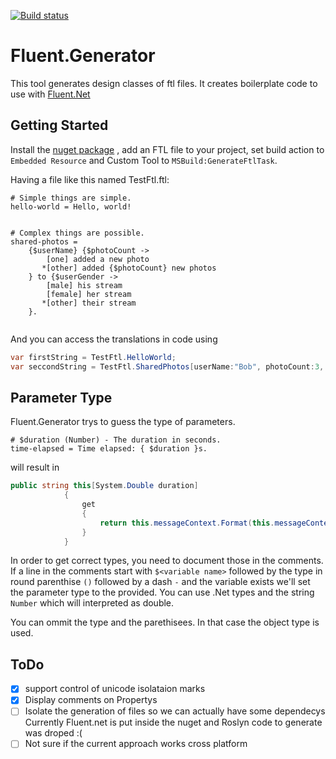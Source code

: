 [![Build status](https://ci.appveyor.com/api/projects/status/yj6pvlhnjpfrdrqn?svg=true)](https://ci.appveyor.com/project/LokiMidgard/fluent-generator)

# Fluent.Generator
This tool generates design classes of ftl files. It creates boilerplate code to use with [Fluent.Net](https://github.com/blushingpenguin/Fluent.Net)

## Getting Started

Install the [nuget package](https://www.nuget.org/packages/Fluent.Generator/) , add an FTL file to your project, set build action to `Embedded Resource` and Custom Tool to `MSBuild:GenerateFtlTask`.

Having a file like this named TestFtl.ftl:
```ftl
# Simple things are simple.
hello-world = Hello, world!


# Complex things are possible.
shared-photos =
    {$userName} {$photoCount ->
        [one] added a new photo
       *[other] added {$photoCount} new photos
    } to {$userGender ->
        [male] his stream
        [female] her stream
       *[other] their stream
    }.  


```

And you can access the translations in code using
```c#
var firstString = TestFtl.HelloWorld;
var seccondString = TestFtl.SharedPhotos[userName:"Bob", photoCount:3, userGender:"male"];
```

## Parameter Type

Fluent.Generator trys to guess the type of parameters.
```
# $duration (Number) - The duration in seconds.
time-elapsed = Time elapsed: { $duration }s.
```

will result in

```c#
public string this[System.Double duration]
            {
                get
                {
                    return this.messageContext.Format(this.messageContext.GetMessage("time-elapsed"), new Dictionary<string, object>{{"duration", duration}});
                }
            }
```

In order to get correct types, you need to document those in the comments. If a line in the comments start with `$<variable name>` followed by the type in round parenthise `()` followed by a dash `-` and the variable exists
we'll set the parameter type to the provided. You can use .Net types and the string `Number` which will interpreted as double.

You can ommit the type and the parethisees. In that case the object type is used.

## ToDo
 - [x] support control of unicode isolataion marks
 - [x] Display comments on Propertys
 - [ ] Isolate the generation of files so we can actually have some dependecys
   Currently Fluent.net is put inside the nuget and Roslyn code to generate was droped :(
 - [ ] Not sure if the current approach works cross platform
